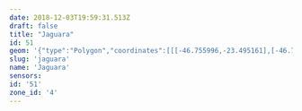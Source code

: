 ```yaml
---
date: 2018-12-03T19:59:31.513Z
draft: false
title: "Jaguara"
id: 51
geom: '{"type":"Polygon","coordinates":[[[-46.755996,-23.495161],[-46.755753,-23.495647],[-46.755772,-23.495815],[-46.755562,-23.496139],[-46.75552,-23.496418],[-46.755656,-23.496557],[-46.75621,-23.496647],[-46.756339,-23.496728],[-46.756534,-23.496992],[-46.756987,-23.497394],[-46.757398,-23.497974],[-46.757474,-23.498222],[-46.757417,-23.498492],[-46.757456,-23.498861],[-46.7573,-23.499428],[-46.757348,-23.499581],[-46.757596,-23.499821],[-46.758229,-23.499912],[-46.759205,-23.499783],[-46.759903,-23.499996],[-46.760006,-23.500112],[-46.760265,-23.50084],[-46.760423,-23.501087],[-46.761372,-23.501537],[-46.761635,-23.501816],[-46.7623,-23.503377],[-46.763286,-23.504845],[-46.763929,-23.50564],[-46.764026,-23.505849],[-46.764076,-23.50624],[-46.764032,-23.506454],[-46.763249,-23.507517],[-46.763066,-23.507962],[-46.762901,-23.508213],[-46.762689,-23.508387],[-46.762611,-23.508556],[-46.762307,-23.508645],[-46.762051,-23.508954],[-46.761784,-23.509159],[-46.761137,-23.509497],[-46.761185,-23.509668],[-46.761879,-23.509671],[-46.762107,-23.509806],[-46.762137,-23.510034],[-46.762027,-23.510241],[-46.761781,-23.510392],[-46.761124,-23.510418],[-46.760313,-23.510966],[-46.759796,-23.511902],[-46.759812,-23.512447],[-46.759012,-23.51283],[-46.758441,-23.512856],[-46.758026,-23.513079],[-46.757987,-23.513213],[-46.758073,-23.513504],[-46.758065,-23.513774],[-46.757933,-23.513865],[-46.757522,-23.51387],[-46.757543,-23.514064],[-46.75785,-23.514513],[-46.757909,-23.514744],[-46.757862,-23.515706],[-46.757704,-23.515967],[-46.757326,-23.516186],[-46.756923,-23.516325],[-46.754632,-23.516564],[-46.753204,-23.517081],[-46.753027,-23.517219],[-46.752995,-23.517395],[-46.753226,-23.519653],[-46.752985,-23.519878],[-46.75176,-23.520626],[-46.750912,-23.520781],[-46.749655,-23.520702],[-46.749135,-23.520531],[-46.747059,-23.520372],[-46.746842,-23.520011],[-46.746271,-23.519358],[-46.745243,-23.518482],[-46.744664,-23.518166],[-46.743794,-23.517801],[-46.742719,-23.517588],[-46.742007,-23.517554],[-46.740031,-23.517605],[-46.734822,-23.517829],[-46.733205,-23.517822],[-46.732419,-23.517731],[-46.730928,-23.517181],[-46.728931,-23.516117],[-46.727551,-23.515296],[-46.726367,-23.514694],[-46.726888,-23.512909],[-46.727305,-23.511825],[-46.728131,-23.510729],[-46.728627,-23.510283],[-46.729489,-23.509716],[-46.73039,-23.509275],[-46.731281,-23.508936],[-46.732374,-23.508659],[-46.733647,-23.50847],[-46.738818,-23.508085],[-46.740077,-23.507927],[-46.748943,-23.507215],[-46.75,-23.506957],[-46.750836,-23.506535],[-46.751488,-23.506016],[-46.752477,-23.50474],[-46.752656,-23.504617],[-46.753591,-23.503441],[-46.754087,-23.502592],[-46.75432,-23.501979],[-46.75447,-23.501244],[-46.754458,-23.500135],[-46.754547,-23.498995],[-46.754526,-23.497706],[-46.754684,-23.496613],[-46.754982,-23.495831],[-46.755409,-23.49522],[-46.755747,-23.494928],[-46.755996,-23.495161]]]}'
slug: 'jaguara'
name: 'Jaguara'
sensors:
id: '51'
zone_id: '4'
---
```

		